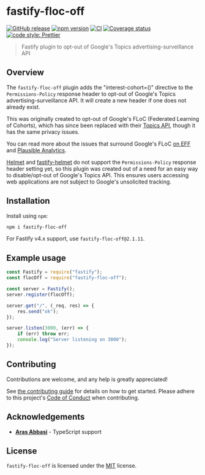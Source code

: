 # fastify-floc-off

[![GitHub release](https://img.shields.io/github/release/Fdawgs/fastify-floc-off.svg)](https://github.com/Fdawgs/fastify-floc-off/releases/latest/)
[![npm version](https://img.shields.io/npm/v/fastify-floc-off)](https://npmjs.com/package/fastify-floc-off)
[![CI](https://github.com/Fdawgs/fastify-floc-off/actions/workflows/ci.yml/badge.svg?branch=main)](https://github.com/Fdawgs/fastify-floc-off/actions/workflows/ci.yml)
[![Coverage status](https://coveralls.io/repos/github/Fdawgs/fastify-floc-off/badge.svg?branch=main)](https://coveralls.io/github/Fdawgs/fastify-floc-off?branch=main)
[![code style: Prettier](https://img.shields.io/badge/code_style-prettier-ff69b4.svg?style=flat)](https://github.com/prettier/prettier)

> Fastify plugin to opt-out of Google's Topics advertising-surveillance API

## Overview

The `fastify-floc-off` plugin adds the "interest-cohort=()" directive to the `Permissions-Policy` response header to opt-out of Google's Topics advertising-surveillance API. It will create a new header if one does not already exist.

This was originally created to opt-out of Google's FLoC (Federated Learning of Cohorts), which has since been replaced with their [Topics API](https://github.com/patcg-individual-drafts/topics), though it has the same privacy issues.

You can read more about the issues that surround Google's FLoC [on EFF](https://eff.org/deeplinks/2021/03/googles-floc-terrible-idea) and [Plausible Analytics](https://plausible.io/blog/google-floc).

[Helmet](https://github.com/helmetjs/helmet) and [fastify-helmet](https://github.com/fastify/fastify-helmet) do not support the `Permissions-Policy` response header setting yet, so this plugin was created out of a need for an easy way to disable/opt-out of Google's Topics API. This ensures users accessing web applications are not subject to Google's unsolicited tracking.

## Installation

Install using `npm`:

```bash
npm i fastify-floc-off
```

For Fastify v4.x support, use `fastify-floc-off@2.1.11`.

## Example usage

```js
const Fastify = require("fastify");
const flocOff = require("fastify-floc-off");

const server = Fastify();
server.register(flocOff);

server.get("/", (_req, res) => {
	res.send("ok");
});

server.listen(3000, (err) => {
	if (err) throw err;
	console.log("Server listening on 3000");
});
```

## Contributing

Contributions are welcome, and any help is greatly appreciated!

See [the contributing guide](https://github.com/Fdawgs/.github/blob/main/CONTRIBUTING.md) for details on how to get started.
Please adhere to this project's [Code of Conduct](https://github.com/Fdawgs/.github/blob/main/CODE_OF_CONDUCT.md) when contributing.

## Acknowledgements

-   [**Aras Abbasi**](https://github.com/uzlopak) - TypeScript support

## License

`fastify-floc-off` is licensed under the [MIT](./LICENSE) license.
